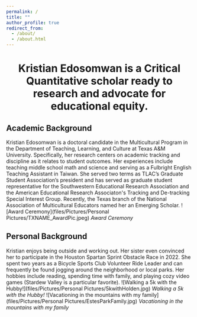 ```yaml
---
permalink: /
title: ""
author_profile: true
redirect_from: 
  - /about/
  - /about.html
---
```


# <center>Kristian Edosomwan is a Critical Quantitative scholar ready to research and advocate for educational equity.<center>
## Academic Background
Kristian Edosomwan is a doctoral candidate in the Multicultural Program in the Department of Teaching, Learning, and Culture at Texas A&M University. Specifically, her research centers on academic tracking and discipline as it relates to student outcomes. Her experiences include teaching middle school math and science and serving as a Fulbright English Teaching Assistant in Taiwan. She served two terms as TLAC’s Graduate Student Association’s president and has served as graduate student representative for the Southwestern Educational Research Association and the American Educational Research Associaton's Tracking and De-tracking Special Interest Group. Recently, the Texas branch of the National Association of Multicultural Educators named her an Emerging Scholar.
![Award Ceremony](files/Pictures/Personal Pictures/TXNAME_AwardPic.jpeg)
*Award Ceremony*
## Personal Background
Kristian enjoys being outside and working out. Her sister even convinced her to participate in the Houston Spartan Sprint Obstacle Race in 2022. She spent two years as a Bicycle Sports Club Volunteer Ride Leader and can frequently be found jogging around the neighborhood or local parks. Her hobbies include reading, spending time with family, and playing cozy video games (Stardew Valley is a particular favorite). 
![Walking a 5k with the Hubby!](files/Pictures/Personal Pictures/5kwithHolden.jpg)
*Walking a 5k with the Hubby!*
![Vacationing in the mountains with my family](files/Pictures/Personal Pictures/EstesParkFamily.jpg)
*Vacationing in the mountains with my family*
